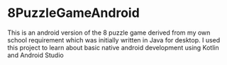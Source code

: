 # 8PuzzleGameAndroid
This is an android version of the 8 puzzle game derived from my own school requirement which was initially written in Java for desktop. I used this project to learn about basic native android development using Kotlin and Android Studio
